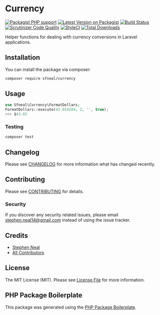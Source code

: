 # Currency

[![Packagist PHP support](https://img.shields.io/packagist/php-v/sfneal/currency)](https://packagist.org/packages/sfneal/currency)
[![Latest Version on Packagist](https://img.shields.io/packagist/v/sfneal/currency.svg?style=flat-square)](https://packagist.org/packages/sfneal/currency)
[![Build Status](https://travis-ci.com/sfneal/currency.svg?branch=master&style=flat-square)](https://travis-ci.com/sfneal/currency)
[![Scrutinizer Code Quality](https://scrutinizer-ci.com/g/sfneal/currency/badges/quality-score.png?b=master)](https://scrutinizer-ci.com/g/sfneal/currency/?branch=master)
[![StyleCI](https://github.styleci.io/repos/311416689/shield?branch=master)](https://github.styleci.io/repos/311416689?branch=master)
[![Total Downloads](https://img.shields.io/packagist/dt/sfneal/currency.svg?style=flat-square)](https://packagist.org/packages/sfneal/currency)

Helper functions for dealing with currency conversions in Laravel applications.

## Installation

You can install the package via composer:

```bash
composer require sfneal/currency
```

## Usage

``` php
use Sfneal\Currency\FormatDollars;
FormatDollars::execute(43.654284, 2, '', true);
>>> $43.65
```

### Testing

``` bash
composer test
```

## Changelog

Please see [CHANGELOG](CHANGELOG.md) for more information what has changed recently.

## Contributing

Please see [CONTRIBUTING](CONTRIBUTING.md) for details.

### Security

If you discover any security related issues, please email stephen.neal14@gmail.com instead of using the issue tracker.

## Credits

- [Stephen Neal](https://github.com/sfneal)
- [All Contributors](../../contributors)

## License

The MIT License (MIT). Please see [License File](LICENSE.md) for more information.

## PHP Package Boilerplate

This package was generated using the [PHP Package Boilerplate](https://laravelpackageboilerplate.com).

